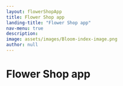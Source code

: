 ```yaml
---
layout: flowerShopApp
title: Flower Shop app
landing-title: "Flower Shop app"
nav-menu: true
description:
image: assets/images/Bloom-index-image.png
author: null
---
```


<h1>Flower Shop app</h1>
